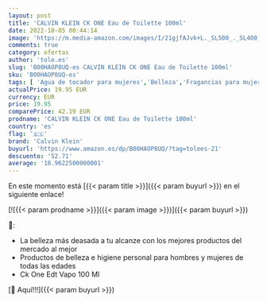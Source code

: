 ```yaml
---
layout: post
title: 'CALVIN KLEIN CK ONE Eau de Toilette 100ml'
date: 2022-10-05 00:44:14
image: 'https://m.media-amazon.com/images/I/21gjfAJvk+L._SL500_._SL400_.jpg'
comments: true
category: ofertas
author: 'tole.es'
slug: 'B00HAOP8UQ-es CALVIN KLEIN CK ONE Eau de Toilette 100ml'
sku: 'B00HAOP8UQ-es'
tags: [ 'Agua de tocador para mujeres','Belleza','Fragancias para mujeres','Perfumes y fragancias','calvin klein','de','eau','toilette','🇪🇸', ]
actualPrice: 19.95 EUR
currency: EUR
price: 19.95
comparePrice: 42.19 EUR
prodname: 'CALVIN KLEIN CK ONE Eau de Toilette 100ml'
country: 'es'
flag: '🇪🇸'
brand: 'Calvin Klein'
buyurl: 'https://www.amazon.es/dp/B00HAOP8UQ/?tag=tolees-21'
descuento: '52.71'
average: '18.9622500000001'
---
```


En este momento está [{{< param title >}}]({{< param buyurl >}}) en el siguiente enlace!

[![{{< param prodname >}}]({{< param image >}})]({{< param buyurl >}})

🔎:

- La belleza más deasada a tu alcanze con los mejores productos del mercado al mejor
- Productos de belleza e higiene personal para hombres y mujeres de todas las edades
- Ck One Edt Vapo 100 Ml

[🛒 Aquí!!!]({{< param buyurl >}})
